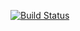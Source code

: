 [![Build Status](https://app.travis-ci.com/Welheminah/multi-fruit-basket.svg?branch=master)](https://app.travis-ci.com/Welheminah/multi-fruit-basket)